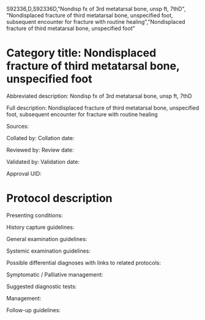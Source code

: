 S92336,D,S92336D,"Nondisp fx of 3rd metatarsal bone, unsp ft, 7thD", "Nondisplaced fracture of third metatarsal bone, unspecified foot, subsequent encounter for fracture with routine healing","Nondisplaced fracture of third metatarsal bone, unspecified foot"
# Category title: Nondisplaced fracture of third metatarsal bone, unspecified foot

Abbreviated description: Nondisp fx of 3rd metatarsal bone, unsp ft, 7thD

Full description: Nondisplaced fracture of third metatarsal bone, unspecified foot, subsequent encounter for fracture with routine healing

Sources:

Collated by:
Collation date:

Reviewed by:
Review date:

Validated by:
Validation date:

Approval UID:

# Protocol description

Presenting conditions:

History capture guidelines:

General examination guidelines:

Systemic examination guidelines:

Possible differential diagnoses with links to related protocols:

Symptomatic / Palliative management:

Suggested diagnostic tests:

Management:

Follow-up guidelines:
